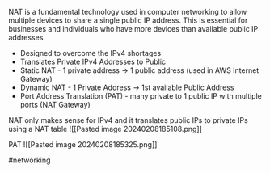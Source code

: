 NAT is a fundamental technology used in computer networking to allow multiple devices to share a single public IP address. This is essential for businesses and individuals who have more devices than available public IP addresses.

- Designed to overcome the IPv4 shortages
- Translates Private IPv4 Addresses to Public
- Static NAT - 1 private address -> 1 public address (used in AWS Internet Gateway)
- Dynamic NAT - 1 Private Address -> 1st available Public Address
- Port Address Translation (PAT) - many private to 1 public IP with multiple ports (NAT Gateway)

NAT only makes sense for IPv4 and it translates public IPs to private IPs using a NAT table
![[Pasted image 20240208185108.png]]

PAT
![[Pasted image 20240208185325.png]]


#networking 
